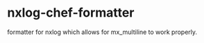nxlog-chef-formatter
====================

formatter for nxlog which allows for mx_multiline to work properly.
